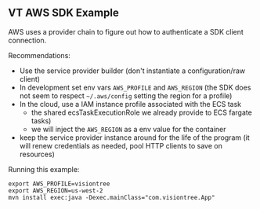 VT AWS SDK Example
---

AWS uses a provider chain to figure out how to authenticate a SDK client connection.

Recommendations:
 * Use the service provider builder (don't instantiate a configuration/raw client)
 * In development set env vars `AWS_PROFILE` and `AWS_REGION` (the SDK does not seem to respect `~/.aws/config` setting the region for a profile)
 * In the cloud, use a IAM instance profile associated with the ECS task
    * the shared ecsTaskExecutionRole we already provide to ECS fargate tasks)
    * we will inject the `AWS_REGION` as a env value for the container
 * keep the service provider instance around for the life of the program (it will renew credentials as needed, pool HTTP clients to save on resources)

Running this example:

```
export AWS_PROFILE=visiontree
export AWS_REGION=us-west-2
mvn install exec:java -Dexec.mainClass="com.visiontree.App"
```
